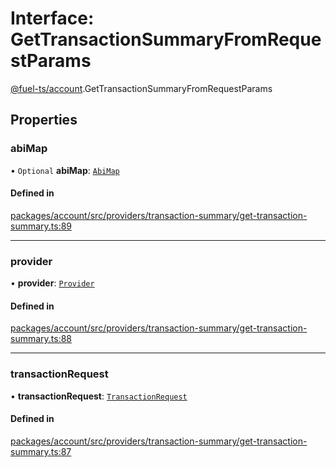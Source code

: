 # Interface: GetTransactionSummaryFromRequestParams

[@fuel-ts/account](/api/Account/index.md).GetTransactionSummaryFromRequestParams

## Properties

### abiMap

• `Optional` **abiMap**: [`AbiMap`](/api/Account/index.md#abimap)

#### Defined in

[packages/account/src/providers/transaction-summary/get-transaction-summary.ts:89](https://github.com/FuelLabs/fuels-ts/blob/8105a4ca/packages/account/src/providers/transaction-summary/get-transaction-summary.ts#L89)

___

### provider

• **provider**: [`Provider`](/api/Account/Provider.md)

#### Defined in

[packages/account/src/providers/transaction-summary/get-transaction-summary.ts:88](https://github.com/FuelLabs/fuels-ts/blob/8105a4ca/packages/account/src/providers/transaction-summary/get-transaction-summary.ts#L88)

___

### transactionRequest

• **transactionRequest**: [`TransactionRequest`](/api/Account/index.md#transactionrequest)

#### Defined in

[packages/account/src/providers/transaction-summary/get-transaction-summary.ts:87](https://github.com/FuelLabs/fuels-ts/blob/8105a4ca/packages/account/src/providers/transaction-summary/get-transaction-summary.ts#L87)
